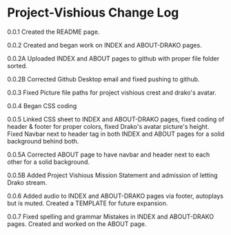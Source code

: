 # Project-Vishious Change Log

0.0.1 Created the README page.

0.0.2 Created and began work on INDEX and ABOUT-DRAKO pages.

0.0.2A Uploaded INDEX and ABOUT pages to github with proper file folder sorted.

0.0.2B Corrected Github Desktop email and fixed pushing to github.

0.0.3 Fixed Picture file paths for project vishious crest and drako's avatar.

0.0.4 Began CSS coding

0.0.5 Linked CSS sheet to INDEX and ABOUT-DRAKO pages, fixed coding of header & footer for proper colors, fixed Drako's avatar picture's height. Fixed Navbar next to header tag in both INDEX and ABOUT pages for a solid background behind both.

0.0.5A Corrected ABOUT page to have navbar and header next to each other for a solid background.

0.0.5B Added Project Vishious Mission Statement and admission of letting Drako stream.

0.0.6 Added audio to INDEX and ABOUT-DRAKO pages via footer, autoplays but is muted. Created a TEMPLATE for future expansion.

0.0.7 Fixed spelling and grammar Mistakes in INDEX and ABOUT-DRAKO pages. Created and worked on the ABOUT page.
